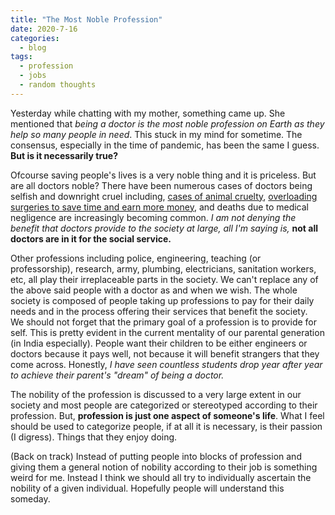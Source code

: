 ```yaml
---
title: "The Most Noble Profession"
date: 2020-7-16
categories:
  - blog
tags:
  - profession
  - jobs
  - random thoughts
---
```


Yesterday while chatting with my mother, something came up. She mentioned that *being a doctor is the most noble profession on Earth as they help so many people in need*. This stuck in my mind for sometime. The consensus, especially in the time of pandemic, has been the same I guess.   
**But is it necessarily true?**

Ofcourse saving people's lives is a very noble thing and it is priceless. But are all doctors noble? There have been numerous cases of doctors being selfish and downright cruel including, [cases of animal cruelty](https://www.business-standard.com/article/pti-stories/doctor-booked-for-cruelty-to-animals-118071400168_1.html), [overloading surgeries to save time and earn more money](https://scroll.in/pulse/830723/sterilisation-deaths-the-doctor-is-off-the-hook-and-the-chhattisgarh-governments-apathy-continues), and deaths due to medical negligence are increasingly becoming common. *I am not denying the benefit that doctors provide to the society at large, all I'm saying is,* **not all doctors are in it for the social service.**

Other professions including police, engineering, teaching (or professorship), research, army, plumbing, electricians, sanitation workers, etc, all play their irreplaceable parts in the society. We can't replace any of the above said people with a doctor as and when we wish. The whole society is composed of people taking up professions to pay for their daily needs and in the process offering their services that benefit the society.  
We should not forget that the primary goal of a profession is to provide for self. This is pretty evident in the current mentality of our parental generation (in India especially). People want their children to be either engineers or doctors because it pays well, not because it will benefit strangers that they come across. Honestly, *I have seen countless students drop year after year to achieve their parent's "dream" of being a doctor.*

The nobility of the profession is discussed to a very large extent in our society and most people are categorized or stereotyped according to their profession. But, **profession is just one aspect of someone's life**. What I feel should be used to categorize people, if at all it is necessary, is their passion (I digress). Things that they enjoy doing.

(Back on track) Instead of putting people into blocks of profession and giving them a general notion of nobility according to their job is something weird for me. Instead I think we should all try to individually ascertain the nobility of a given individual. Hopefully people will understand this someday.
